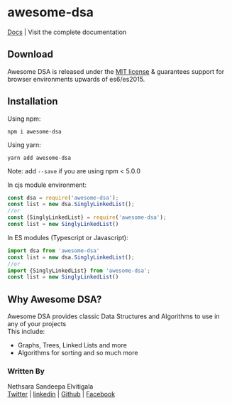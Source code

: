 # awesome-dsa

[Docs](https://nethrenial.github.io/awesome-dsa/modules.html) | Visit the complete documentation

## Download

Awesome DSA is released under the [MIT license](raw.githubusercontent.com/Nethrenial/awesome-dsa/doubly-linked-list/LICENSE) & guarantees support for browser environments upwards of es6/es2015.

## Installation

Using npm:

```shell
npm i awesome-dsa
```

Using yarn:

```shell
yarn add awesome-dsa
```

Note: add `--save` if you are using npm < 5.0.0

In cjs module environment:

```js
const dsa = require('awesome-dsa');
const list = new dsa.SinglyLinkedList();
//or
const {SinglyLinkedList} = require('awesome-dsa');
const list = new SinglyLinkedList()
```

In ES modules (Typescript or Javascript):

```ts
import dsa from 'awesome-dsa'
const list = new dsa.SinglyLinkedList();
//or
import {SinglyLinkedList} from 'awesome-dsa';
const list = new SinglyLinkedList()
```

## Why Awesome DSA?

Awesome DSA provides classic Data Structures and Algorithms to use in any of your projects  
This include:

* Graphs, Trees, Linked Lists and more
* Algorithms for sorting and so much more

### Written By  

Nethsara Sandeepa Elvitigala  
[Twitter](https://twitter.com/NethsaraE) | [linkedin](www.linkedin.com/in/nethsara-elvitigala) | [Github](https://github.com/Nethrenial) | [Facebook](https://facebook.com/nethsara.sandeepa)
